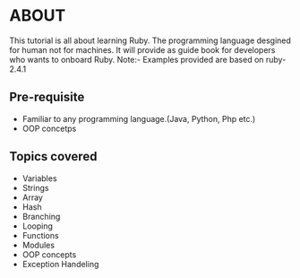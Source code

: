 # ABOUT

This tutorial is all about learning Ruby.
The programming language desgined for human not for machines.
It will provide as guide book for developers who wants to onboard Ruby.
Note:- Examples provided are based on ruby-2.4.1

## Pre-requisite

- Familiar to any programming language.(Java, Python, Php etc.)
- OOP concetps

## Topics covered
- Variables
- Strings
- Array
- Hash
- Branching
- Looping
- Functions
- Modules
- OOP concepts
- Exception Handeling